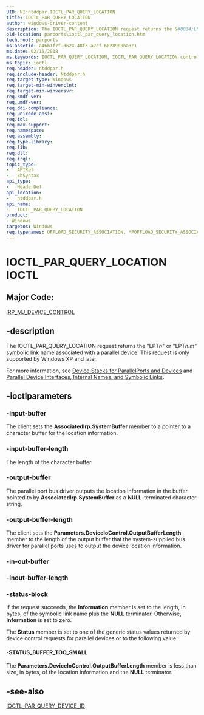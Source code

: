 ```yaml
---
UID: NI:ntddpar.IOCTL_PAR_QUERY_LOCATION
title: IOCTL_PAR_QUERY_LOCATION
author: windows-driver-content
description: The IOCTL_PAR_QUERY_LOCATION request returns the &#0034;LPTn&#0034; or &#0034;LPTn.m&#0034; symbolic link name associated with a parallel device.
old-location: parports\ioctl_par_query_location.htm
tech.root: parports
ms.assetid: a46b1f7f-d624-48f3-a2cf-6828908ba3c1
ms.date: 02/15/2018
ms.keywords: IOCTL_PAR_QUERY_LOCATION, IOCTL_PAR_QUERY_LOCATION control code [Parallel Ports], cisspd_49c52fd1-3855-4611-aa3b-4fa7c0ec6b16.xml, ntddpar/IOCTL_PAR_QUERY_LOCATION, parports.ioctl_par_query_location
ms.topic: ioctl
req.header: ntddpar.h
req.include-header: Ntddpar.h
req.target-type: Windows
req.target-min-winverclnt:
req.target-min-winversvr:
req.kmdf-ver:
req.umdf-ver:
req.ddi-compliance:
req.unicode-ansi:
req.idl:
req.max-support:
req.namespace:
req.assembly:
req.type-library:
req.lib:
req.dll:
req.irql:
topic_type:
-	APIRef
-	kbSyntax
api_type:
-	HeaderDef
api_location:
-	ntddpar.h
api_name:
-	IOCTL_PAR_QUERY_LOCATION
product:
- Windows
targetos: Windows
req.typenames: OFFLOAD_SECURITY_ASSOCIATION, *POFFLOAD_SECURITY_ASSOCIATION
---
```


# IOCTL_PAR_QUERY_LOCATION IOCTL


##  Major Code:


[IRP_MJ_DEVICE_CONTROL](https://docs.microsoft.com/windows-hardware/drivers/kernel/irp-mj-device-control)

## -description



The IOCTL_PAR_QUERY_LOCATION request returns the "LPT<i>n</i>" or "LPT<i>n.m</i>" symbolic link name associated with a parallel device. This request is only supported by Windows XP and later.



<dl>
<dt><a id="For_more_information__see_Device_Stacks_for_ParallelPorts_and_Devices_and_Parallel_Device_Interfaces__Internal_Names__and_Symbolic_Links."></a><a id="for_more_information__see_device_stacks_for_parallelports_and_devices_and_parallel_device_interfaces__internal_names__and_symbolic_links."></a><a id="FOR_MORE_INFORMATION__SEE_DEVICE_STACKS_FOR_PARALLELPORTS_AND_DEVICES_AND_PARALLEL_DEVICE_INTERFACES__INTERNAL_NAMES__AND_SYMBOLIC_LINKS."></a>For more information, see <a href="https://msdn.microsoft.com/80222ed9-f900-4d97-b459-2d8ca780e1d1">Device Stacks for ParallelPorts and Devices</a> and <a href="https://msdn.microsoft.com/859e20bb-e411-4572-a393-a6faf534cf15">Parallel Device Interfaces, Internal Names, and Symbolic Links</a>.</dt>
<dd></dd>
</dl>



## -ioctlparameters




### -input-buffer

The client sets the <b>AssociatedIrp.SystemBuffer</b> member to a pointer to a character buffer for the location information.


### -input-buffer-length

The length of the character buffer.


### -output-buffer

The parallel port bus driver outputs the location information in the buffer pointed to by <b>AssociatedIrp.SystemBuffer</b> as a <b>NULL</b>-terminated character string.


### -output-buffer-length

The client sets the <b>Parameters.DeviceIoControl.OutputBufferLength </b>member to the length of the output buffer that the system-supplied bus driver for parallel ports uses to output the device location information.


### -in-out-buffer








### -inout-buffer-length








### -status-block

If the request succeeds, the <b>Information</b> member is set to the length, in bytes, of the symbolic link name plus the <b>NULL</b> terminator. Otherwise, <b>Information</b> is set to zero.

The <b>Status</b> member is set to one of the generic status values returned by device control requests for parallel devices or to the following value:




#### -STATUS_BUFFER_TOO_SMALL

The <b>Parameters.DeviceIoControl.OutputBufferLength</b> member is less than size, in bytes, of the location information and the <b>NULL</b> terminator.


## -see-also

<a href="..\ntddpar\ni-ntddpar-ioctl_par_query_device_id.md">IOCTL_PAR_QUERY_DEVICE_ID</a>



 

 


